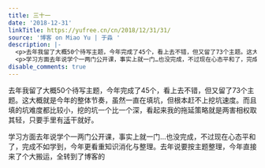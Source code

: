 ```yaml
---
title: 三十一
date: '2018-12-31'
linkTitle: https://yufree.cn/cn/2018/12/31/31/
source: '博客 on Miao Yu | 于淼 '
description: |-
  <p>去年我留了大概50个待写主题，今年完成了45个，看上去不错，但又留了73个主题。这大概就是今年的整体节奏，虽然一直在填坑，但根本赶不上挖坑速度。而且填的坑难度都比较小，挖的坑一个比一个深，看起来我的拖延策略就是两害相权取其轻，只要手里有<a href="https://github.com/yufree/yufree.cn/issues/1">活</a>干就好。</p>
  <p>学习方面去年说学个一两门公开课，事实上就一门…也没完成，不过现在心态平和了，完成不如学到，今年更看重知识消化与整理。去年说要按主题整理，今年直接来了个大搬运，全转到了博客的<a href="https://github.com/yufree/yuf ...
disable_comments: true
---
```

<p>去年我留了大概50个待写主题，今年完成了45个，看上去不错，但又留了73个主题。这大概就是今年的整体节奏，虽然一直在填坑，但根本赶不上挖坑速度。而且填的坑难度都比较小，挖的坑一个比一个深，看起来我的拖延策略就是两害相权取其轻，只要手里有<a href="https://github.com/yufree/yufree.cn/issues/1">活</a>干就好。</p>
<p>学习方面去年说学个一两门公开课，事实上就一门…也没完成，不过现在心态平和了，完成不如学到，今年更看重知识消化与整理。去年说要按主题整理，今年直接来了个大搬运，全转到了博客的<a href="https://github.com/yufree/yuf ...